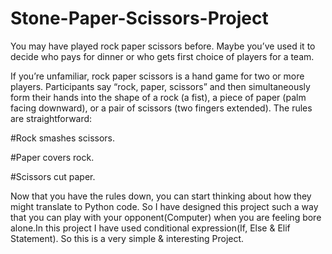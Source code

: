 # Stone-Paper-Scissors-Project


You may have played rock paper scissors before. Maybe you’ve used it to decide who pays for dinner or who gets first choice of players for a team.

If you’re unfamiliar, rock paper scissors is a hand game for two or more players. Participants say “rock, paper, scissors” and then simultaneously form their hands into the shape of a rock (a fist), a piece of paper (palm facing downward), or a pair of scissors (two fingers extended). The rules are straightforward:

#Rock smashes scissors.

#Paper covers rock.

#Scissors cut paper.



Now that you have the rules down, you can start thinking about how they might translate to Python code.
So I have designed this project such a way that you can play with your opponent(Computer) when you are feeling bore alone.In this project I have used conditional expression(If, Else & Elif Statement). So this is a very simple & interesting Project.
